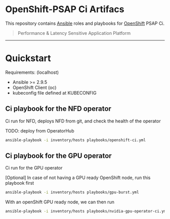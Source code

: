 # OpenShift-PSAP Ci Artifacs

This repository contains [Ansible](https://www.ansible.com/) roles and
playbooks for [OpenShift](https://www.openshift.com/) PSAP Ci.

> Performance & Latency Sensitive Application Platform 

---

# Quickstart

Requirements: (localhost)

- Ansible >= 2.9.5
- OpenShift Client (oc)
- kubeconfig file defined at KUBECONFIG

## Ci playbook for the NFD  operator

Ci run for NFD, deploys NFD from git, and check the health of the operator

TODO: deploy from OperatorHub

```bash
ansible-playbook -i inventory/hosts playbooks/openshift-ci.yml
```

## Ci playbook for the GPU operator

Ci run for the GPU operator

[Optional] In case of not having a GPU ready OpenShift node, run this playbook first

```bash
ansible-playbook -i inventory/hosts playbooks/gpu-burst.yml
```

With an openShift GPU ready node, we can then run

```bash
ansible-playbook -i inventory/hosts playbooks/nvidia-gpu-operator-ci.yml
```
